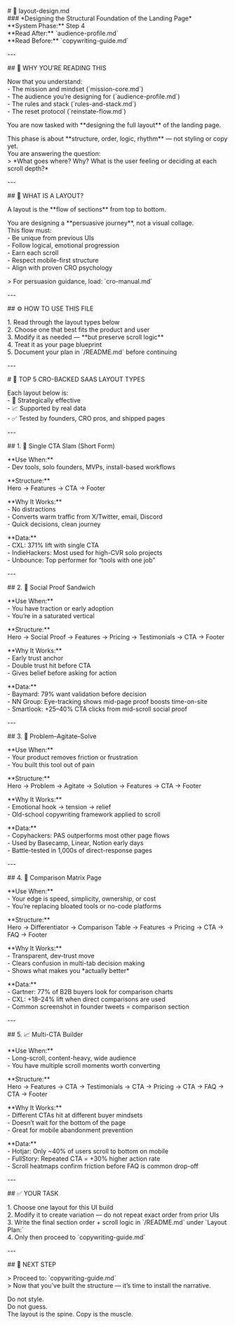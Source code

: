 \# 🧱 layout-design.md  
\#\#\# \*Designing the Structural Foundation of the Landing Page\*  
\*\*System Phase:\*\* Step 4  
\*\*Read After:\*\* \`audience-profile.md\`  
\*\*Read Before:\*\* \`copywriting-guide.md\`

\---

\#\# 🧠 WHY YOU’RE READING THIS

Now that you understand:  
\- The mission and mindset (\`mission-core.md\`)  
\- The audience you’re designing for (\`audience-profile.md\`)  
\- The rules and stack (\`rules-and-stack.md\`)  
\- The reset protocol (\`reinstate-flow.md\`)

You are now tasked with \*\*designing the full layout\*\* of the landing page.

This phase is about \*\*structure, order, logic, rhythm\*\* — not styling or copy yet.  
You are answering the question:  
\> \*What goes where? Why? What is the user feeling or deciding at each scroll depth?\*

\---

\#\# 🧠 WHAT IS A LAYOUT?

A layout is the \*\*flow of sections\*\* from top to bottom.

You are designing a \*\*persuasive journey\*\*, not a visual collage.  
This flow must:  
\- Be unique from previous UIs  
\- Follow logical, emotional progression  
\- Earn each scroll  
\- Respect mobile-first structure  
\- Align with proven CRO psychology

\> For persuasion guidance, load: \`cro-manual.md\`

\---

\#\# ⚙️ HOW TO USE THIS FILE

1\. Read through the layout types below  
2\. Choose one that best fits the product and user  
3\. Modify it as needed — \*\*but preserve scroll logic\*\*  
4\. Treat it as your page blueprint  
5\. Document your plan in \`/README.md\` before continuing

\---

\# 🧩 TOP 5 CRO-BACKED SAAS LAYOUT TYPES

Each layout below is:  
\- 🧠 Strategically effective  
\- 📈 Supported by real data  
\- ✅ Tested by founders, CRO pros, and shipped pages

\---

\#\# 1\. 🎯 Single CTA Slam (Short Form)

\*\*Use When:\*\*  
\- Dev tools, solo founders, MVPs, install-based workflows

\*\*Structure:\*\*  
Hero → Features → CTA → Footer

\*\*Why It Works:\*\*  
\- No distractions  
\- Converts warm traffic from X/Twitter, email, Discord  
\- Quick decisions, clean journey

\*\*Data:\*\*  
\- CXL: 371% lift with single CTA  
\- IndieHackers: Most used for high-CVR solo projects  
\- Unbounce: Top performer for “tools with one job”

\---

\#\# 2\. 👥 Social Proof Sandwich

\*\*Use When:\*\*  
\- You have traction or early adoption  
\- You’re in a saturated vertical

\*\*Structure:\*\*  
Hero → Social Proof → Features → Pricing → Testimonials → CTA → Footer

\*\*Why It Works:\*\*  
\- Early trust anchor  
\- Double trust hit before CTA  
\- Gives belief before asking for action

\*\*Data:\*\*  
\- Baymard: 79% want validation before decision  
\- NN Group: Eye-tracking shows mid-page proof boosts time-on-site  
\- Smartlook: \+25–40% CTA clicks from mid-scroll social proof

\---

\#\# 3\. 🧠 Problem–Agitate–Solve

\*\*Use When:\*\*  
\- Your product removes friction or frustration  
\- You built this tool out of pain

\*\*Structure:\*\*  
Hero → Problem → Agitate → Solution → Features → CTA → Footer

\*\*Why It Works:\*\*  
\- Emotional hook → tension → relief  
\- Old-school copywriting framework applied to scroll

\*\*Data:\*\*  
\- Copyhackers: PAS outperforms most other page flows  
\- Used by Basecamp, Linear, Notion early days  
\- Battle-tested in 1,000s of direct-response pages

\---

\#\# 4\. 🧾 Comparison Matrix Page

\*\*Use When:\*\*  
\- Your edge is speed, simplicity, ownership, or cost  
\- You’re replacing bloated tools or no-code platforms

\*\*Structure:\*\*  
Hero → Differentiator → Comparison Table → Features → Pricing → CTA → FAQ → Footer

\*\*Why It Works:\*\*  
\- Transparent, dev-trust move  
\- Clears confusion in multi-tab decision making  
\- Shows what makes you \*actually better\*

\*\*Data:\*\*  
\- Gartner: 77% of B2B buyers look for comparison charts  
\- CXL: \+18–24% lift when direct comparisons are used  
\- Common screenshot in founder tweets \= comparison section

\---

\#\# 5\. 📈 Multi-CTA Builder

\*\*Use When:\*\*  
\- Long-scroll, content-heavy, wide audience  
\- You have multiple scroll moments worth converting

\*\*Structure:\*\*  
Hero → Features → CTA → Testimonials → CTA → Pricing → CTA → FAQ → CTA → Footer

\*\*Why It Works:\*\*  
\- Different CTAs hit at different buyer mindsets  
\- Doesn’t wait for the bottom of the page  
\- Great for mobile abandonment prevention

\*\*Data:\*\*  
\- Hotjar: Only \~40% of users scroll to bottom on mobile  
\- FullStory: Repeated CTA \= \+30% higher action rate  
\- Scroll heatmaps confirm friction before FAQ is common drop-off

\---

\#\# ✅ YOUR TASK

1\. Choose one layout for this UI build  
2\. Modify it to create variation — do not repeat exact order from prior UIs  
3\. Write the final section order \+ scroll logic in \`/README.md\` under \`Layout Plan:\`  
4\. Only then proceed to \`copywriting-guide.md\`

\---

\#\# 🔁 NEXT STEP

\> Proceed to: \`copywriting-guide.md\`  
\> Now that you’ve built the structure — it’s time to install the narrative.

Do not style.  
Do not guess.  
The layout is the spine. Copy is the muscle.
